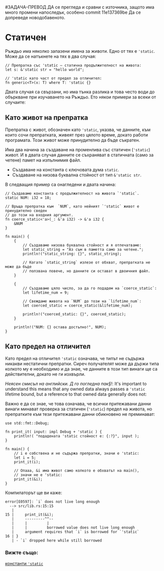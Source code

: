 #ЗАДАЧА–ПРЕВОД
ДА се прегледа и сравни с източника, защото има много промени напоследък, особено commit 11e137369be
Да се допреведе новодобавеното.

# Статичeн

Ръждьо има няколко запазени имена за животи. Едно от тях е `'static`. Може да
се натъкнете на тях в два случая:

```rust, editable
// Препратка със 'static – статична продължителност на живота:
let s: &'static str = "hello world";

// 'static като част от предел за отличител:
fn generic<T>(x: T) where T: 'static {}
```

Двата случая са свързани, но има тънка разлика и това често води до объркване
при изучаването на Ръждьо. Ето някои примери за всеки от случаите:

## Като живот на препратка

Препратка с живот, обозначен като `'static`, указва, че данните, към които
сочи препратката, живеят през цялото време, докато работи програмата. Този
живот може принудително да бъде съкратен.

Има два начина за създаване на променлива със статичен (`'static`) живот. И в
двата случая данните се съхраняват в статичната (само за четене) памет на
изпълнимия файл.

* Създаване на константа с ключовата дума `static`.
* Създаване на низова буквална стойност от тип `&'static str`.

В следващия пример са онагледени и двата начина:

```rust,editable
// Създаваме константа с продължителност на живота `'static`.
static NUM: i32 = 18;

// Връща препратка към  `NUM`, като нейният `'static` живот е принудително сведен
// до този на входния аргумент.
fn coerce_static<'a>(_: &'a i32) -> &'a i32 {
    &NUM
}

fn main() {
    {
        // Създаваме низова буквална стойност и я отпечатваме:
        let static_string = "Аз съм в паметта само за четене.";
        println!("static_string: {}", static_string);

        // Когато `static_string` излезе от обхват, препратката не може да бъде
        // ползвана повече, но данните си остават в двоичния файл.
    }

    {
        // Създаваме цяло число, за да го подадем на `coerce_static`:
        let lifetime_num = 9;

        // Свеждаме живота на `NUM` до този на `lifetime_num`:
        let coerced_static = coerce_static(&lifetime_num);

        println!("coerced_static: {}", coerced_static);
    }

    println!("NUM: {} остава достъпно!", NUM);
}
```

## Като предел на отличител

Като предел на отличител `'static` означава, че типът не съдържа никакви
нестатични препратки. Сиреч получателят може да държи типа колкото му е
необходимо и да знае, че данните в този тип винаги ще са действителни,
докато не ги изхвърли.

*Неясен смисъл на английски. Д го погледна пак§!*:
It's important to understand this means that any owned data always passes
a `'static` lifetime bound, but a reference to that owned data generally
does not:

Важно е да се знае, че това означава, че всички притежавани данни винаги минават проверка за статичен (`'static`) предел на живота, но препратките към тези притежавани данни обикновено не преминават:

```rust,editable,compile_fail
use std::fmt::Debug;

fn print_it( input: impl Debug + 'static ) {
    println!( "подадената 'static стойност е: {:?}", input );
}

fn main() {
    // i е собствена и не съдържа препратки, значи е 'static:
    let i = 5;
    print_it(i);

    // Опааа, &i има живот само колкото е обхватът на main(),
    // значи не е 'static:
    print_it(&i);
}
```

Компилаторът ще ви каже:

```ignore
error[E0597]: `i` does not live long enough
  --> src/lib.rs:15:15
   |
15 |     print_it(&i);
   |     ---------^^--
   |     |         |
   |     |         borrowed value does not live long enough
   |     argument requires that `i` is borrowed for `'static`
16 | }
   | - `i` dropped here while still borrowed
```

### Вижте също:

[константи `'static`][static_const]

[static_const]: ../../custom_types/constants.md
